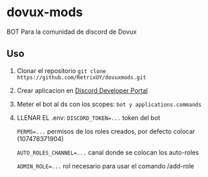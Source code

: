 # dovux-mods

BOT Para la comunidad de discord de Dovux

## Uso
1. Clonar el repositorio
	 `` git clone https://github.com/RetrixUY/dovuxmods.git ``
2.	Crear aplicacion en [Discord Developer Portal](https://discord.com/developers/applications/)
3.	Meter el bot al ds con los scopes: ``bot y applications.commands``
4.	LLENAR EL .env: 
	``DISCORD_TOKEN=...`` token del bot

	``PERMS=...`` permisos de los roles creados, por defecto colocar (107478371904)
	
	``AUTO_ROLES_CHANNEL=...`` canal donde se colocan los auto-roles
	
	``ADMIN_ROLE=...`` rol necesario para usar el comando /add-role